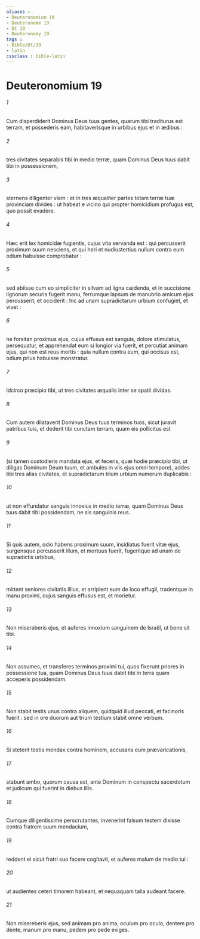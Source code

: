 ```yaml
---
aliases : 
- Deuteronomium 19
- Deutéronome 19
- Dt 19
- Deuteronomy 19
tags : 
- Bible/Dt/19
- latin
cssclass : bible-latin
---
```


# Deuteronomium 19

###### 1
Cum disperdiderit Dominus Deus tuus gentes, quarum tibi traditurus est terram, et possederis eam, habitaverisque in urbibus ejus et in ædibus :
###### 2
tres civitates separabis tibi in medio terræ, quam Dominus Deus tuus dabit tibi in possessionem,
###### 3
sternens diligenter viam : et in tres æqualiter partes totam terræ tuæ provinciam divides : ut habeat e vicino qui propter homicidium profugus est, quo possit evadere.
###### 4
Hæc erit lex homicidæ fugientis, cujus vita servanda est : qui percusserit proximum suum nesciens, et qui heri et nudiustertius nullum contra eum odium habuisse comprobatur :
###### 5
sed abiisse cum eo simpliciter in silvam ad ligna cædenda, et in succisione lignorum securis fugerit manu, ferrumque lapsum de manubrio amicum ejus percusserit, et occiderit : hic ad unam supradictarum urbium confugiet, et vivet :
###### 6
ne forsitan proximus ejus, cujus effusus est sanguis, dolore stimulatus, persequatur, et apprehendat eum si longior via fuerit, et percutiat animam ejus, qui non est reus mortis : quia nullum contra eum, qui occisus est, odium prius habuisse monstratur.
###### 7
Idcirco præcipio tibi, ut tres civitates æqualis inter se spatii dividas.
###### 8
Cum autem dilataverit Dominus Deus tuus terminos tuos, sicut juravit patribus tuis, et dederit tibi cunctam terram, quam eis pollicitus est
###### 9
(si tamen custodieris mandata ejus, et feceris, quæ hodie præcipio tibi, ut diligas Dominum Deum tuum, et ambules in viis ejus omni tempore), addes tibi tres alias civitates, et supradictarum trium urbium numerum duplicabis :
###### 10
ut non effundatur sanguis innoxius in medio terræ, quam Dominus Deus tuus dabit tibi possidendam, ne sis sanguinis reus.
###### 11
Si quis autem, odio habens proximum suum, insidiatus fuerit vitæ ejus, surgensque percusserit illum, et mortuus fuerit, fugeritque ad unam de supradictis urbibus,
###### 12
mittent seniores civitatis illius, et arripient eum de loco effugii, tradentque in manu proximi, cujus sanguis effusus est, et morietur.
###### 13
Non miseraberis ejus, et auferes innoxium sanguinem de Israël, ut bene sit tibi.
###### 14
Non assumes, et transferes terminos proximi tui, quos fixerunt priores in possessione tua, quam Dominus Deus tuus dabit tibi in terra quam acceperis possidendam.
###### 15
Non stabit testis unus contra aliquem, quidquid illud peccati, et facinoris fuerit : sed in ore duorum aut trium testium stabit omne verbum.
###### 16
Si steterit testis mendax contra hominem, accusans eum prævaricationis,
###### 17
stabunt ambo, quorum causa est, ante Dominum in conspectu sacerdotum et judicum qui fuerint in diebus illis.
###### 18
Cumque diligentissime perscrutantes, invenerint falsum testem dixisse contra fratrem suum mendacium,
###### 19
reddent ei sicut fratri suo facere cogitavit, et auferes malum de medio tui :
###### 20
ut audientes ceteri timorem habeant, et nequaquam talia audeant facere.
###### 21
Non misereberis ejus, sed animam pro anima, oculum pro oculo, dentem pro dente, manum pro manu, pedem pro pede exiges.
